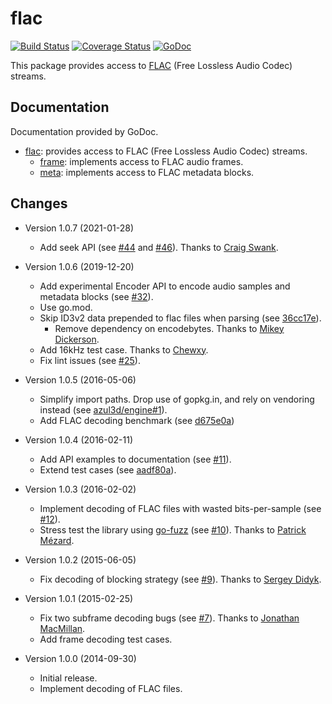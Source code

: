 # flac

[![Build Status](https://travis-ci.org/apatterson-cogo/flac.svg?branch=master)](https://travis-ci.org/apatterson-cogo/flac)
[![Coverage Status](https://img.shields.io/coveralls/apatterson-cogo/flac.svg)](https://coveralls.io/r/apatterson-cogo/flac?branch=master)
[![GoDoc](https://pkg.go.dev/badge/github.com/apatterson-cogo/flac)](https://pkg.go.dev/github.com/apatterson-cogo/flac)

This package provides access to [FLAC][1] (Free Lossless Audio Codec) streams.

[1]: http://flac.sourceforge.net/format.html

## Documentation

Documentation provided by GoDoc.

- [flac]: provides access to FLAC (Free Lossless Audio Codec) streams.
    - [frame][flac/frame]: implements access to FLAC audio frames.
    - [meta][flac/meta]: implements access to FLAC metadata blocks.

[flac]: http://pkg.go.dev/github.com/apatterson-cogo/flac
[flac/frame]: http://pkg.go.dev/github.com/apatterson-cogo/flac/frame
[flac/meta]: http://pkg.go.dev/github.com/apatterson-cogo/flac/meta

## Changes

* Version 1.0.7 (2021-01-28)
    - Add seek API (see [#44](https://github.com/apatterson-cogo/flac/pull/44) and [#46](https://github.com/apatterson-cogo/flac/pull/46)). Thanks to [Craig Swank](https://github.com/cswank).

* Version 1.0.6 (2019-12-20)
    - Add experimental Encoder API to encode audio samples and metadata blocks (see [#32](https://github.com/apatterson-cogo/flac/pull/32)).
    - Use go.mod.
    - Skip ID3v2 data prepended to flac files when parsing (see [36cc17e](https://github.com/apatterson-cogo/flac/commit/36cc17efed51a9bae283d6a3a7a10997492945e7)).
        - Remove dependency on encodebytes. Thanks to [Mikey Dickerson](https://github.com/mdickers47).
    - Add 16kHz test case. Thanks to [Chewxy](https://github.com/chewxy).
    - Fix lint issues (see [#25](https://github.com/apatterson-cogo/flac/issues/25)).

* Version 1.0.5 (2016-05-06)
    - Simplify import paths. Drop use of gopkg.in, and rely on vendoring instead (see [azul3d/engine#1](https://github.com/azul3d/engine/issues/1)).
    - Add FLAC decoding benchmark (see [d675e0a](https://github.com/apatterson-cogo/flac/blob/d675e0aaccf2e43055f56b9b3feeddfdeed402e2/frame/frame_test.go#L60))

* Version 1.0.4 (2016-02-11)
    - Add API examples to documentation (see [#11](https://github.com/apatterson-cogo/flac/issues/11)).
    - Extend test cases (see [aadf80a](https://github.com/apatterson-cogo/flac/commit/aadf80aa28c463a94b8d5c49757e5a0948613ce2)).

* Version 1.0.3 (2016-02-02)
    - Implement decoding of FLAC files with wasted bits-per-sample (see [#12](https://github.com/apatterson-cogo/flac/issues/12)).
    - Stress test the library using [go-fuzz](https://github.com/dvyukov/go-fuzz) (see [#10](https://github.com/apatterson-cogo/flac/pull/10)). Thanks to [Patrick Mézard](https://github.com/pmezard).

* Version 1.0.2 (2015-06-05)
    - Fix decoding of blocking strategy (see [#9](https://github.com/apatterson-cogo/flac/pull/9)). Thanks to [Sergey Didyk](https://github.com/sdidyk).

* Version 1.0.1 (2015-02-25)
    - Fix two subframe decoding bugs (see [#7](https://github.com/apatterson-cogo/flac/pull/7)). Thanks to [Jonathan MacMillan](https://github.com/perotinus).
    - Add frame decoding test cases.

* Version 1.0.0 (2014-09-30)
    - Initial release.
    - Implement decoding of FLAC files.
